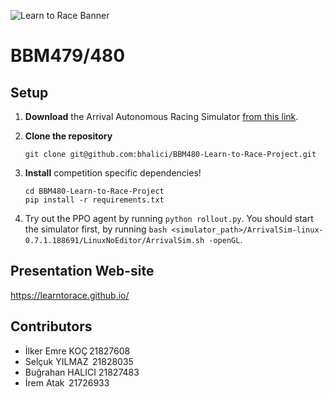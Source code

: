 ![Learn to Race Banner](docs/l2r_banner.jpg)

# BBM479/480 


## Setup

1. **Download** the Arrival Autonomous Racing Simulator [from this link](https://www.aicrowd.com/clef_tasks/82/task_dataset_files?challenge_id=954).

2.  **Clone the repository**

    ```
    git clone git@github.com:bhalici/BBM480-Learn-to-Race-Project.git
    ```

3. **Install** competition specific dependencies!
    ```
    cd BBM480-Learn-to-Race-Project
    pip install -r requirements.txt
    ```

4. Try out the PPO agent by running `python rollout.py`. You should start the simulator first, by running `bash <simulator_path>/ArrivalSim-linux-0.7.1.188691/LinuxNoEditor/ArrivalSim.sh -openGL`. 



## Presentation Web-site
https://learntorace.github.io/


## Contributors 

- İlker Emre KOÇ 21827608  
- Selçuk YILMAZ  21828035  
- Buğrahan HALICI 21827483
- İrem Atak  21726933  

